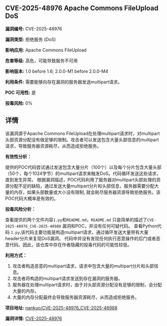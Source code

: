 ## CVE-2025-48976 Apache Commons FileUpload DoS

**漏洞编号:** CVE-2025-48976

**漏洞类型:** 拒绝服务 (DoS)

**影响应用:** Apache Commons FileUpload

**危害等级:** 高危，可能导致服务不可用

**影响版本:** 1.0 before 1.6; 2.0.0-M1 before 2.0.0-M4

**利用条件:** 需要能够向存在漏洞的服务器发送multipart请求。

**POC 可用性:** 是

**投毒风险:** 0%

## 详情

该漏洞源于Apache Commons FileUpload在处理multipart请求时，对multipart头部资源分配没有做足够的限制。攻击者可以发送包含大量头部信息的multipart请求，导致服务器资源耗尽，从而造成拒绝服务。

**有效性分析：**

提供的POC代码尝试通过发送包含大量分片（100个）以及每个分片包含大量头部（50个，每个1024字节）的multipart请求来触发DoS。代码循环发送这些请求，直到发生异常。
根据漏洞描述，POC代码利用了服务器对multipart头部处理的资源分配不足的缺陷，通过发送大量multipart分片和头部信息，服务器需要分配大量的内存，如果头部数量或大小没有限制, 就会耗尽服务器资源导致拒绝服务。该POC代码大概率是有效的。

**投毒风险分析：**

查看提供的两个文件内容`1.py`和`README.md`，`README.md` 只是简单的描述了`CVE-2025-48976_CVE-2025-48988` 漏洞和POC，并没有任何可疑代码。
查看Python代码 `1.py`,该代码主要功能是构造multipart请求，通过循环发送大量带有大量header分片来复现DoS漏洞。 代码中并没有发现任何执行恶意操作的后门或者恶意代码。因此，该仓库中存在作者隐藏的投毒代码的可能性较低。

**利用方式：**

1.  攻击者构造恶意的multipart请求，请求中包含大量的multipart分片和头部信息。
2.  攻击者将构造的multipart请求发送到存在漏洞的服务器。
3.  服务器在处理multipart请求时，由于对头部资源分配没有足够的限制，会分配大量的内存。
4.  大量的内存分配最终会导致服务器资源耗尽，从而造成拒绝服务。

**项目地址:** [nankuo/CVE-2025-48976_CVE-2025-48988](https://github.com/nankuo/CVE-2025-48976_CVE-2025-48988)

**漏洞详情:** [CVE-2025-48976](https://nvd.nist.gov/vuln/detail/CVE-2025-48976)